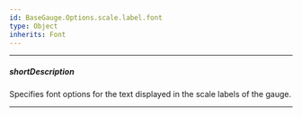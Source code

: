 ```yaml
---
id: BaseGauge.Options.scale.label.font
type: Object
inherits: Font
---
```

---
##### shortDescription
Specifies font options for the text displayed in the scale labels of the gauge.

---
